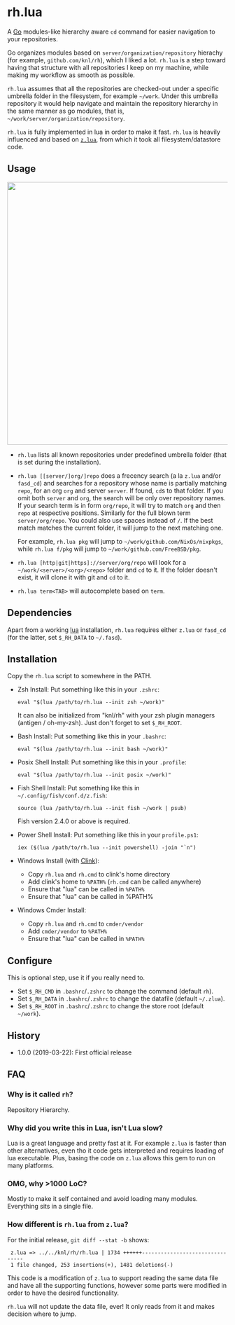 # rh.lua

A [Go](https://golang.org) modules-like hierarchy aware `cd` command for
easier navigation to your repositories.
 
Go organizes modules based on `server/organization/repository` hierachy (for
example, `github.com/knl/rh`), which I liked a lot. `rh.lua` is a step toward
having that structure with all repositories I keep on my machine, while making
my workflow as smooth as possible.

`rh.lua` assumes that all the repositories are checked-out under a specific
umbrella folder in the filesystem, for example `~/work`. Under this
umbrella repository it would help navigate and maintain the repository hierarchy
in the same manner as go modules, that is,
`~/work/server/organization/repository`.

`rh.lua` is fully implemented in lua in order to make it fast. `rh.lua` is
heavily influenced and based on [`z.lua`](https://github.com/skywind3000/z.lua),
from which it took all filesystem/datastore code.

## Usage

<p align="center">
  <img width="600" src="http://knezevic.ch/files/rh.svg">
</p>

* `rh.lua` lists all known repositories under predefined umbrella folder (that
  is set during the installation).

* `rh.lua [[server/]org/]repo` does a frecency search (a la `z.lua` and/or
  `fasd_cd`) and searches for a repository whose name is partially matching
  `repo`, for an org `org` and server `server`. If found, `cd`s to that folder.
  If you omit both `server` and `org`, the search will be only over repository
  names. If your search term is in form `org/repo`, it will try to match `org`
  and then `repo` at respective positions. Similarly for the full blown term
  `server/org/repo`. You could also use spaces instead of `/`.
  If the best match matches the current folder, it will jump to the next
  matching one.
  
  For example, `rh.lua pkg` will jump to `~/work/github.com/NixOs/nixpkgs`,
  while `rh.lua f/pkg` will jump to `~/work/github.com/FreeBSD/pkg`.

* `rh.lua [http|git|https]://server/org/repo` will look for a
  `~/work/<server>/<org>/<repo>` folder and `cd` to it. If the folder doesn't
  exist, it will clone it with git and `cd` to it.

* `rh.lua term<TAB>` will autocomplete based on `term`.

## Dependencies

Apart from a working [lua](https://www.lua.org/) installation, `rh.lua` requires
either `z.lua` or `fasd_cd` (for the latter, set `$_RH_DATA` to `~/.fasd`). 

## Installation

Copy the `rh.lua` script to somewhere in the PATH.

* Zsh Install:
  Put something like this in your `.zshrc`:

      eval "$(lua /path/to/rh.lua --init zsh ~/work)"

  It can also be initialized from "knl/rh" with your zsh plugin
  managers (antigen / oh-my-zsh). Just don't forget to set `$_RH_ROOT`.

* Bash Install:
  Put something like this in your `.bashrc`:

      eval "$(lua /path/to/rh.lua --init bash ~/work)"

* Posix Shell Install:
  Put something like this in your `.profile`:

      eval "$(lua /path/to/rh.lua --init posix ~/work)"

* Fish Shell Install:
  Put something like this in `~/.config/fish/conf.d/z.fish`:

      source (lua /path/to/rh.lua --init fish ~/work | psub)

  Fish version 2.4.0 or above is required.

* Power Shell Install:
  Put something like this in your `profile.ps1`:

      iex ($(lua /path/to/rh.lua --init powershell) -join "`n")

* Windows Install (with [Clink](https://mridgers.github.io/clink/)):
    * Copy `rh.lua` and `rh.cmd` to clink's home directory
    * Add clink's home to `%PATH%` (`rh.cmd` can be called anywhere)
    * Ensure that "lua" can be called in `%PATH%`
    * Ensure that "lua" can be called in %PATH%

* Windows Cmder Install:
    * Copy `rh.lua` and `rh.cmd` to `cmder/vendor`
    * Add `cmder/vendor` to `%PATH%`
    * Ensure that "lua" can be called in `%PATH%`

## Configure

This is optional step, use it if you really need to.

* Set `$_RH_CMD` in `.bashrc`/`.zshrc` to change the command (default `rh`).
* Set `$_RH_DATA` in `.bashrc`/`.zshrc` to change the datafile (default `~/.zlua`).
* Set `$_RH_ROOT` in `.bashrc`/`.zshrc` to change the store root (default `~/work`).

## History

- 1.0.0 (2019-03-22): First official release

## FAQ

### Why is it called `rh`?

Repository Hierarchy.

### Why did you write this in Lua, isn't Lua slow?

Lua is a great language and pretty fast at it. For example `z.lua` is faster
than other alternatives, even tho it code gets interpreted and requires loading
of lua executable. Plus, basing the code on `z.lua` allows this gem to run on
many platforms.

### OMG, why >1000 LoC?

Mostly to make it self contained and avoid loading many modules. Everything sits
in a single file.

### How different is `rh.lua` from `z.lua`?

For the initial release, `git diff --stat -b` shows:

     z.lua => ../../knl/rh/rh.lua | 1734 ++++++--------------------------------
     1 file changed, 253 insertions(+), 1481 deletions(-)

This code is a modification of `z.lua` to support reading the same data file and
have all the supporting functions, however some parts were modified in order to
have the desired functionality.

`rh.lua` will not update the data file, ever! It only reads from it and makes
decision where to jump.
